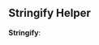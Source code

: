 
## Stringify Helper

**Stringify**: 
<!-- JSON-LD markup -->
<script type="application/ld+json">
{
  "@context": "http://schema.org",
  "@type": "SoftwareApplication",
  "name": "Installation",
  "url": "https://github.com/assemble/assemble/",
  "publisher": "ASSEMBLE",
  "applicationCategory": "getting started",
  "downloadUrl": "https://github.com/assemble/assemble/archive/master.zip"
}
</script>


